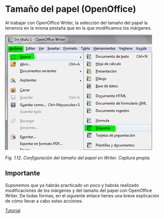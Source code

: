 # Tamaño del papel (OpenOffice)

Al trabajar con OpenOffice Writer, la selección del tamaño del papel la tenemos en la misma pestaña que en la que modificamos los márgenes.


![](img/Imagen_10-1.jpg)


_Fig. 1.12. Configuración del tamaño del papel en Writer. Captura propia._

## Importante

Suponemos que ya habrás practicado un poco y habrás realizado modificaciones de los márgenes y del tamaño del papel con OpenOffice Writer. De todas formas, en el siguiente enlace tienes una breve explicación de cómo llevar a cabo estas acciones.

[Tutorial](http://www.aulaclic.es/openoffice/t_6_1.htm)